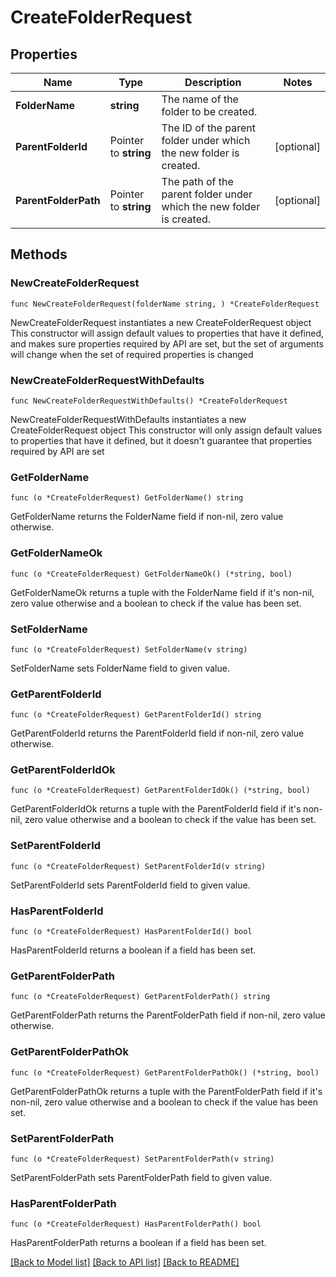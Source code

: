 # CreateFolderRequest

## Properties

Name | Type | Description | Notes
------------ | ------------- | ------------- | -------------
**FolderName** | **string** | The name of the folder to be created. | 
**ParentFolderId** | Pointer to **string** | The ID of the parent folder under which the new folder is created. | [optional] 
**ParentFolderPath** | Pointer to **string** | The path of the parent folder under which the new folder is created. | [optional] 

## Methods

### NewCreateFolderRequest

`func NewCreateFolderRequest(folderName string, ) *CreateFolderRequest`

NewCreateFolderRequest instantiates a new CreateFolderRequest object
This constructor will assign default values to properties that have it defined,
and makes sure properties required by API are set, but the set of arguments
will change when the set of required properties is changed

### NewCreateFolderRequestWithDefaults

`func NewCreateFolderRequestWithDefaults() *CreateFolderRequest`

NewCreateFolderRequestWithDefaults instantiates a new CreateFolderRequest object
This constructor will only assign default values to properties that have it defined,
but it doesn't guarantee that properties required by API are set

### GetFolderName

`func (o *CreateFolderRequest) GetFolderName() string`

GetFolderName returns the FolderName field if non-nil, zero value otherwise.

### GetFolderNameOk

`func (o *CreateFolderRequest) GetFolderNameOk() (*string, bool)`

GetFolderNameOk returns a tuple with the FolderName field if it's non-nil, zero value otherwise
and a boolean to check if the value has been set.

### SetFolderName

`func (o *CreateFolderRequest) SetFolderName(v string)`

SetFolderName sets FolderName field to given value.


### GetParentFolderId

`func (o *CreateFolderRequest) GetParentFolderId() string`

GetParentFolderId returns the ParentFolderId field if non-nil, zero value otherwise.

### GetParentFolderIdOk

`func (o *CreateFolderRequest) GetParentFolderIdOk() (*string, bool)`

GetParentFolderIdOk returns a tuple with the ParentFolderId field if it's non-nil, zero value otherwise
and a boolean to check if the value has been set.

### SetParentFolderId

`func (o *CreateFolderRequest) SetParentFolderId(v string)`

SetParentFolderId sets ParentFolderId field to given value.

### HasParentFolderId

`func (o *CreateFolderRequest) HasParentFolderId() bool`

HasParentFolderId returns a boolean if a field has been set.

### GetParentFolderPath

`func (o *CreateFolderRequest) GetParentFolderPath() string`

GetParentFolderPath returns the ParentFolderPath field if non-nil, zero value otherwise.

### GetParentFolderPathOk

`func (o *CreateFolderRequest) GetParentFolderPathOk() (*string, bool)`

GetParentFolderPathOk returns a tuple with the ParentFolderPath field if it's non-nil, zero value otherwise
and a boolean to check if the value has been set.

### SetParentFolderPath

`func (o *CreateFolderRequest) SetParentFolderPath(v string)`

SetParentFolderPath sets ParentFolderPath field to given value.

### HasParentFolderPath

`func (o *CreateFolderRequest) HasParentFolderPath() bool`

HasParentFolderPath returns a boolean if a field has been set.


[[Back to Model list]](../README.md#documentation-for-models) [[Back to API list]](../README.md#documentation-for-api-endpoints) [[Back to README]](../README.md)


